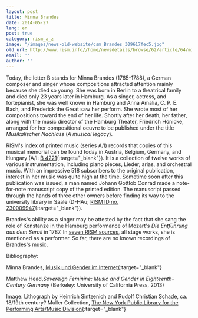 ```yaml
---
layout: post
title: Minna Brandes
date: 2014-05-27
lang: en
post: true
category: rism_a_z
image: "/images/news-old-website/csm_Brandes_309617fec5.jpg"
old_url: http://www.rism.info//home/newsdetails/browse/62/article/64/minna-brandes-1.html
email: ''
author: ''
---
```



Today, the letter B stands for Minna Brandes (1765-1788), a German composer and singer whose compositions attracted attention mainly because she died so young. She was born in Berlin to a theatrical family and died only 23 years later in Hamburg. As a singer, actress, and fortepianist, she was well known in Hamburg and Anna Amalia, C. P. E. Bach, and Frederick the Great saw her perform. She wrote most of her compositions toward the end of her life. Shortly after her death, her father, along with the music director of the Hamburg Theater, Friedrich Hönicke, arranged for her compositional oeuvre to be published under the title _Musikalischer Nachlass_ (_A musical legacy_).

RISM's index of printed music (series A/I) records that copies of this musical memorial can be found today in Austria, Belgium, Germany, and Hungary (A/I: [B 4221](https://opac.rism.info/search?id=00000990006846){:target="_blank"}). It is a collection of twelve works of various instrumentation, including piano pieces, Lieder, arias, and orchestral music. With an impressive 518 subscribers to the original publication, interest in her music was quite high at the time. Sometime soon after this publication was issued, a man named Johann Gottlob Conrad made a note-for-note manuscript copy of the printed edition. The manuscript passed through the hands of three other owners before finding its way to the university library in Saale (D-HAu; [RISM ID no. 230009947](http://opac.rism.info/search?documentid=230009947){:target="_blank"}).

Brandes's ability as a singer may be attested by the fact that she sang the role of Konstanze in the Hamburg performance of Mozart's _Die Entführung aus dem Serail_ in 1787. In [seven RISM sources](https://opac.rism.info/search?View=rism&q=minna+brandes "external-link-new-window"), all stage works, she is mentioned as a performer. So far, there are no known recordings of Brandes's music.

Bibliography:

Minna Brandes, [Musik und Gender im Internet](https://mugi.hfmt-hamburg.de/artikel/Minna_Brandes.html){:target="_blank"}

Matthew Head,_Sovereign Feminine: Music and Gender in Eighteenth-Century Germany_ (Berkeley: University of California Press, 2013)

Image: Lithograph by Heinrich Sintzenich and Rudolf Christian Schade, ca. 18/19th century? Muller Collection, [The New York Public Library for the Performing Arts/Music Division](http://digitalgallery.nypl.org/nypldigital/id?1106184){:target="_blank"}

